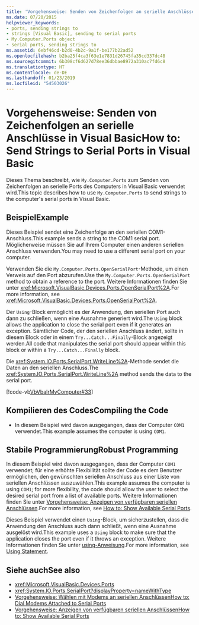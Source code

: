 ```yaml
---
title: 'Vorgehensweise: Senden von Zeichenfolgen an serielle Anschlüsse in Visual Basic'
ms.date: 07/20/2015
helpviewer_keywords:
- ports, sending strings to
- strings [Visual Basic], sending to serial ports
- My.Computer.Ports object
- serial ports, sending strings to
ms.assetid: 6ebf46cd-b2d0-4b2c-9a1f-be177b22ad52
ms.openlocfilehash: b2ba25f4ca3f63e1e7831d26745fa35cd337dc48
ms.sourcegitcommit: 6b308cf6d627d78ee36dbbae8972a310ac7fd6c8
ms.translationtype: HT
ms.contentlocale: de-DE
ms.lasthandoff: 01/23/2019
ms.locfileid: "54503026"
---
```

# <a name="how-to-send-strings-to-serial-ports-in-visual-basic"></a><span data-ttu-id="93923-102">Vorgehensweise: Senden von Zeichenfolgen an serielle Anschlüsse in Visual Basic</span><span class="sxs-lookup"><span data-stu-id="93923-102">How to: Send Strings to Serial Ports in Visual Basic</span></span>
<span data-ttu-id="93923-103">Dieses Thema beschreibt, wie `My.Computer.Ports` zum Senden von Zeichenfolgen an serielle Ports des Computers in Visual Basic verwendet wird.</span><span class="sxs-lookup"><span data-stu-id="93923-103">This topic describes how to use `My.Computer.Ports` to send strings to the computer's serial ports in Visual Basic.</span></span>  
  
## <a name="example"></a><span data-ttu-id="93923-104">Beispiel</span><span class="sxs-lookup"><span data-stu-id="93923-104">Example</span></span>  
 <span data-ttu-id="93923-105">Dieses Beispiel sendet eine Zeichenfolge an den seriellen COM1-Anschluss.</span><span class="sxs-lookup"><span data-stu-id="93923-105">This example sends a string to the COM1 serial port.</span></span> <span data-ttu-id="93923-106">Möglicherweise müssen Sie auf Ihrem Computer einen anderen seriellen Anschluss verwenden.</span><span class="sxs-lookup"><span data-stu-id="93923-106">You may need to use a different serial port on your computer.</span></span>  
  
 <span data-ttu-id="93923-107">Verwenden Sie die `My.Computer.Ports.OpenSerialPort`-Methode, um einen Verweis auf den Port abzurufen.</span><span class="sxs-lookup"><span data-stu-id="93923-107">Use the `My.Computer.Ports.OpenSerialPort` method to obtain a reference to the port.</span></span> <span data-ttu-id="93923-108">Weitere Informationen finden Sie unter <xref:Microsoft.VisualBasic.Devices.Ports.OpenSerialPort%2A>.</span><span class="sxs-lookup"><span data-stu-id="93923-108">For more information, see <xref:Microsoft.VisualBasic.Devices.Ports.OpenSerialPort%2A>.</span></span>  
  
 <span data-ttu-id="93923-109">Der `Using`-Block ermöglicht es der Anwendung, den seriellen Port auch dann zu schließen, wenn eine Ausnahme generiert wird.</span><span class="sxs-lookup"><span data-stu-id="93923-109">The `Using` block allows the application to close the serial port even if it generates an exception.</span></span> <span data-ttu-id="93923-110">Sämtlicher Code, der den seriellen Anschluss ändert, sollte in diesem Block oder in einem `Try...Catch...Finally`-Block angezeigt werden.</span><span class="sxs-lookup"><span data-stu-id="93923-110">All code that manipulates the serial port should appear within this block or within a `Try...Catch...Finally` block.</span></span>  
  
 <span data-ttu-id="93923-111">Die <xref:System.IO.Ports.SerialPort.WriteLine%2A>-Methode sendet die Daten an den seriellen Anschluss.</span><span class="sxs-lookup"><span data-stu-id="93923-111">The <xref:System.IO.Ports.SerialPort.WriteLine%2A> method sends the data to the serial port.</span></span>  
  
 [!code-vb[VbVbalrMyComputer#33](../../../../visual-basic/developing-apps/programming/computer-resources/codesnippet/VisualBasic/how-to-send-strings-to-serial-ports_1.vb)]  
  
## <a name="compiling-the-code"></a><span data-ttu-id="93923-112">Kompilieren des Codes</span><span class="sxs-lookup"><span data-stu-id="93923-112">Compiling the Code</span></span>  
  
-   <span data-ttu-id="93923-113">In diesem Beispiel wird davon ausgegangen, dass der Computer `COM1` verwendet.</span><span class="sxs-lookup"><span data-stu-id="93923-113">This example assumes the computer is using `COM1`.</span></span>  
  
## <a name="robust-programming"></a><span data-ttu-id="93923-114">Stabile Programmierung</span><span class="sxs-lookup"><span data-stu-id="93923-114">Robust Programming</span></span>  
 <span data-ttu-id="93923-115">In diesem Beispiel wird davon ausgegangen, dass der Computer `COM1` verwendet; für eine erhöhte Flexibilität sollte der Code es dem Benutzer ermöglichen, den gewünschten seriellen Anschluss aus einer Liste von seriellen Anschlüssen auszuwählen.</span><span class="sxs-lookup"><span data-stu-id="93923-115">This example assumes the computer is using `COM1`; for more flexibility, the code should allow the user to select the desired serial port from a list of available ports.</span></span> <span data-ttu-id="93923-116">Weitere Informationen finden Sie unter [Vorgehensweise: Anzeigen von verfügbaren seriellen Anschlüssen](../../../../visual-basic/developing-apps/programming/computer-resources/how-to-show-available-serial-ports.md).</span><span class="sxs-lookup"><span data-stu-id="93923-116">For more information, see [How to: Show Available Serial Ports](../../../../visual-basic/developing-apps/programming/computer-resources/how-to-show-available-serial-ports.md).</span></span>  
  
 <span data-ttu-id="93923-117">Dieses Beispiel verwendet einen `Using`-Block, um sicherzustellen, dass die Anwendung den Anschluss auch dann schließt, wenn eine Ausnahme ausgelöst wird.</span><span class="sxs-lookup"><span data-stu-id="93923-117">This example uses a `Using` block to make sure that the application closes the port even if it throws an exception.</span></span> <span data-ttu-id="93923-118">Weitere Informationen finden Sie unter [using-Anweisung](../../../../visual-basic/language-reference/statements/using-statement.md).</span><span class="sxs-lookup"><span data-stu-id="93923-118">For more information, see [Using Statement](../../../../visual-basic/language-reference/statements/using-statement.md).</span></span>  
  
## <a name="see-also"></a><span data-ttu-id="93923-119">Siehe auch</span><span class="sxs-lookup"><span data-stu-id="93923-119">See also</span></span>
- <xref:Microsoft.VisualBasic.Devices.Ports>
- <xref:System.IO.Ports.SerialPort?displayProperty=nameWithType>
- [<span data-ttu-id="93923-120">Vorgehensweise: Wählen mit Modems an seriellen Anschlüssen</span><span class="sxs-lookup"><span data-stu-id="93923-120">How to: Dial Modems Attached to Serial Ports</span></span>](../../../../visual-basic/developing-apps/programming/computer-resources/how-to-dial-modems-attached-to-serial-ports.md)
- [<span data-ttu-id="93923-121">Vorgehensweise: Anzeigen von verfügbaren seriellen Anschlüssen</span><span class="sxs-lookup"><span data-stu-id="93923-121">How to: Show Available Serial Ports</span></span>](../../../../visual-basic/developing-apps/programming/computer-resources/how-to-show-available-serial-ports.md)
